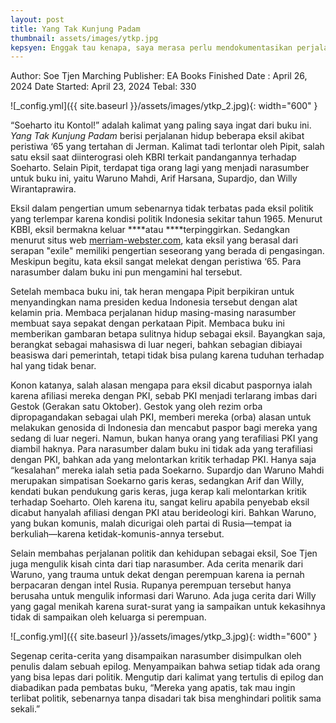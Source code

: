 ```yaml
---
layout: post
title: Yang Tak Kunjung Padam
thumbnail: assets/images/ytkp.jpg
kepsyen: Enggak tau kenapa, saya merasa perlu mendokumentasikan perjalanan jumatan saya hari ini. 
---
```


Author: Soe Tjen Marching
Publisher: EA Books
Finished Date : April 26, 2024
Date Started: April 23, 2024
Tebal: 330

![_config.yml]({{ site.baseurl }}/assets/images/ytkp_2.jpg){: width="600" }

“Soeharto itu Kontol!” adalah kalimat yang paling saya ingat dari buku ini. *Yang Tak Kunjung Padam*  berisi perjalanan hidup beberapa eksil akibat peristiwa ‘65 yang tertahan di Jerman. Kalimat tadi terlontar oleh Pipit, salah satu eksil saat diinterograsi oleh KBRI terkait pandangannya terhadap Soeharto.  Selain Pipit, terdapat tiga orang lagi yang menjadi narasumber untuk buku ini, yaitu Waruno Mahdi, Arif Harsana, Supardjo, dan Willy Wirantaprawira.

Eksil dalam pengertian umum sebenarnya tidak terbatas pada eksil politik yang terlempar karena kondisi politik Indonesia sekitar tahun 1965. Menurut KBBI, eksil bermakna keluar ****atau ****terpinggirkan. Sedangkan menurut situs web [merriam-webster.com](http://merriam-webster.com/), kata eksil yang berasal dari serapan "exile" memiliki pengertian seseorang yang berada di pengasingan. Meskipun begitu, kata eksil sangat melekat dengan peristiwa ‘65. Para narasumber dalam buku ini pun mengamini hal tersebut.

Setelah membaca buku ini, tak heran mengapa Pipit berpikiran untuk menyandingkan nama presiden kedua Indonesia tersebut dengan alat kelamin pria. Membaca perjalanan hidup masing-masing narasumber membuat saya sepakat dengan perkataan Pipit. Membaca buku ini memberikan gambaran betapa sulitnya hidup sebagai eksil. Bayangkan saja, berangkat sebagai mahasiswa di luar negeri, bahkan sebagian dibiayai beasiswa dari pemerintah, tetapi tidak bisa pulang karena tuduhan terhadap hal yang tidak benar.

Konon katanya, salah alasan mengapa para eksil dicabut paspornya ialah karena afiliasi mereka dengan PKI, sebab PKI menjadi terlarang imbas dari Gestok (Gerakan satu Oktober). Gestok yang oleh rezim orba dipropagandakan sebagai ulah PKI, memberi mereka (orba) alasan untuk melakukan genosida di Indonesia dan mencabut paspor bagi mereka yang sedang di luar negeri. Namun, bukan hanya orang yang terafiliasi PKI yang diambil haknya. Para narasumber dalam buku ini tidak ada yang terafiliasi dengan PKI, bahkan ada yang melontarkan kritik terhadap PKI. Hanya saja “kesalahan” mereka ialah setia pada Soekarno. Supardjo dan Waruno Mahdi merupakan simpatisan Soekarno garis keras, sedangkan Arif dan Willy, kendati bukan pendukung garis keras, juga kerap kali melontarkan kritik terhadap Soeharto. Oleh karena itu, sangat keliru apabila penyebab eksil dicabut hanyalah afiliasi dengan PKI atau berideologi kiri. Bahkan Waruno, yang bukan komunis, malah dicurigai oleh partai di Rusia—tempat ia berkuliah—karena ketidak-komunis-annya tersebut.  

Selain membahas perjalanan politik dan kehidupan sebagai eksil, Soe Tjen juga mengulik kisah cinta dari tiap narasumber. Ada cerita menarik dari Waruno, yang trauma untuk dekat dengan perempuan karena ia pernah berpacaran dengan intel Rusia. Rupanya perempuan tersebut hanya berusaha untuk mengulik informasi dari Waruno. Ada juga cerita dari Willy yang gagal menikah karena surat-surat yang ia sampaikan untuk kekasihnya tidak di sampaikan oleh keluarga si perempuan. 

![_config.yml]({{ site.baseurl }}/assets/images/ytkp_3.jpg){: width="600" }

Segenap cerita-cerita yang disampaikan narasumber disimpulkan oleh penulis dalam sebuah epilog. Menyampaikan bahwa setiap tidak ada orang yang bisa lepas dari politik. Mengutip dari kalimat yang tertulis di epilog dan diabadikan pada pembatas buku, “Mereka yang apatis, tak mau ingin terlibat politik, sebenarnya tanpa disadari tak bisa menghindari politik sama sekali.”